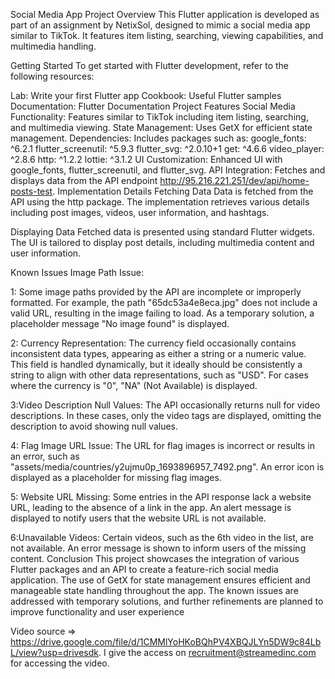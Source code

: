 Social Media App
Project Overview
This Flutter application is developed as part of an assignment by NetixSol, designed to mimic a social media app similar to TikTok. It features item listing, searching, viewing capabilities, and multimedia handling.

Getting Started
To get started with Flutter development, refer to the following resources:

Lab: Write your first Flutter app
Cookbook: Useful Flutter samples
Documentation: Flutter Documentation
Project Features
Social Media Functionality: Features similar to TikTok including item listing, searching, and multimedia viewing.
State Management: Uses GetX for efficient state management.
Dependencies: Includes packages such as:
google_fonts: ^6.2.1
flutter_screenutil: ^5.9.3
flutter_svg: ^2.0.10+1
get: ^4.6.6
video_player: ^2.8.6
http: ^1.2.2
lottie: ^3.1.2
UI Customization: Enhanced UI with google_fonts, flutter_screenutil, and flutter_svg.
API Integration: Fetches and displays data from the API endpoint http://95.216.221.251/dev/api/home-posts-test.
Implementation Details
Fetching Data
Data is fetched from the API using the http package. The implementation retrieves various details including post images, videos, user information, and hashtags.

Displaying Data
Fetched data is presented using standard Flutter widgets. The UI is tailored to display post details, including multimedia content and user information.

Known Issues
Image Path Issue:

1: Some image paths provided by the API are incomplete or improperly formatted. For example, the path "65dc53a4e8eca.jpg" does not include a valid URL, resulting in the image failing to load. As a temporary solution, a placeholder message "No image found" is displayed.

2: Currency Representation:
 The currency field occasionally contains inconsistent data types, appearing as either a string or a numeric value. This field is handled dynamically, but it ideally should be consistently a string to align with other data representations, such as "USD". For cases where the currency is "0", "NA" (Not Available) is displayed.

3:Video Description Null Values:
 The API occasionally returns null for video descriptions. In these cases, only the video tags are displayed, omitting the description to avoid showing null values.

4: Flag Image URL Issue:
 The URL for flag images is incorrect or results in an error, such as "assets/media/countries/y2ujmu0p_1693896957_7492.png". An error icon is displayed as a placeholder for missing flag images.

5: Website URL Missing:
Some entries in the API response lack a website URL, leading to the absence of a link in the app. An alert message is displayed to notify users that the website URL is not available.

6:Unavailable Videos:
 Certain videos, such as the 6th video in the list, are not available. An error message is shown to inform users of the missing content.
Conclusion
This project showcases the integration of various Flutter packages and an API to create a feature-rich social media application. The use of GetX for state management ensures efficient and manageable state handling throughout the app. The known issues are addressed with temporary solutions, and further refinements are planned to improve functionality and user experience

Video source => https://drive.google.com/file/d/1CMMlYoHKoBQhPV4XBQJLYn5DW9c84LbL/view?usp=drivesdk.
I give the access on recruitment@streamedinc.com for accessing the video.